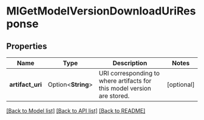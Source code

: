 # MlGetModelVersionDownloadUriResponse

## Properties

Name | Type | Description | Notes
------------ | ------------- | ------------- | -------------
**artifact_uri** | Option<**String**> | URI corresponding to where artifacts for this model version are stored. | [optional]

[[Back to Model list]](../README.md#documentation-for-models) [[Back to API list]](../README.md#documentation-for-api-endpoints) [[Back to README]](../README.md)


